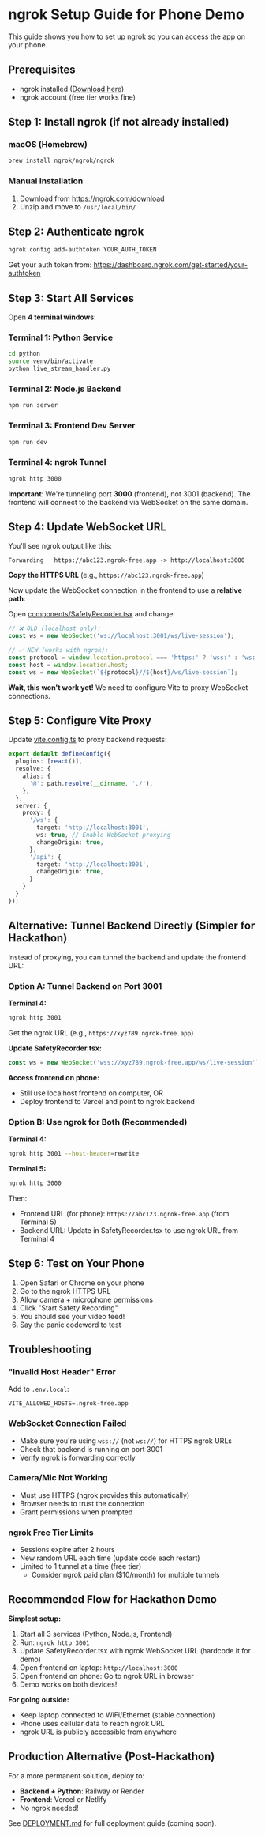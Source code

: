 # ngrok Setup Guide for Phone Demo

This guide shows you how to set up ngrok so you can access the app on your phone.

## Prerequisites

- ngrok installed ([Download here](https://ngrok.com/download))
- ngrok account (free tier works fine)

## Step 1: Install ngrok (if not already installed)

### macOS (Homebrew)
```bash
brew install ngrok/ngrok/ngrok
```

### Manual Installation
1. Download from https://ngrok.com/download
2. Unzip and move to `/usr/local/bin/`

## Step 2: Authenticate ngrok

```bash
ngrok config add-authtoken YOUR_AUTH_TOKEN
```

Get your auth token from: https://dashboard.ngrok.com/get-started/your-authtoken

## Step 3: Start All Services

Open **4 terminal windows**:

### Terminal 1: Python Service
```bash
cd python
source venv/bin/activate
python live_stream_handler.py
```

### Terminal 2: Node.js Backend
```bash
npm run server
```

### Terminal 3: Frontend Dev Server
```bash
npm run dev
```

### Terminal 4: ngrok Tunnel
```bash
ngrok http 3000
```

**Important**: We're tunneling port **3000** (frontend), not 3001 (backend). The frontend will connect to the backend via WebSocket on the same domain.

## Step 4: Update WebSocket URL

You'll see ngrok output like this:
```
Forwarding   https://abc123.ngrok-free.app -> http://localhost:3000
```

**Copy the HTTPS URL** (e.g., `https://abc123.ngrok-free.app`)

Now update the WebSocket connection in the frontend to use a **relative path**:

Open [components/SafetyRecorder.tsx](components/SafetyRecorder.tsx) and change:

```typescript
// ❌ OLD (localhost only):
const ws = new WebSocket('ws://localhost:3001/ws/live-session');

// ✅ NEW (works with ngrok):
const protocol = window.location.protocol === 'https:' ? 'wss:' : 'ws:';
const host = window.location.host;
const ws = new WebSocket(`${protocol}//${host}/ws/live-session`);
```

**Wait, this won't work yet!** We need to configure Vite to proxy WebSocket connections.

## Step 5: Configure Vite Proxy

Update [vite.config.ts](vite.config.ts) to proxy backend requests:

```typescript
export default defineConfig({
  plugins: [react()],
  resolve: {
    alias: {
      '@': path.resolve(__dirname, './'),
    },
  },
  server: {
    proxy: {
      '/ws': {
        target: 'http://localhost:3001',
        ws: true, // Enable WebSocket proxying
        changeOrigin: true,
      },
      '/api': {
        target: 'http://localhost:3001',
        changeOrigin: true,
      }
    }
  }
});
```

## Alternative: Tunnel Backend Directly (Simpler for Hackathon)

Instead of proxying, you can tunnel the backend and update the frontend URL:

### Option A: Tunnel Backend on Port 3001

**Terminal 4:**
```bash
ngrok http 3001
```

Get the ngrok URL (e.g., `https://xyz789.ngrok-free.app`)

**Update SafetyRecorder.tsx:**
```typescript
const ws = new WebSocket('wss://xyz789.ngrok-free.app/ws/live-session');
```

**Access frontend on phone:**
- Still use localhost frontend on computer, OR
- Deploy frontend to Vercel and point to ngrok backend

### Option B: Use ngrok for Both (Recommended)

**Terminal 4:**
```bash
ngrok http 3001 --host-header=rewrite
```

**Terminal 5:**
```bash
ngrok http 3000
```

Then:
- Frontend URL (for phone): `https://abc123.ngrok-free.app` (from Terminal 5)
- Backend URL: Update in SafetyRecorder.tsx to use ngrok URL from Terminal 4

## Step 6: Test on Your Phone

1. Open Safari or Chrome on your phone
2. Go to the ngrok HTTPS URL
3. Allow camera + microphone permissions
4. Click "Start Safety Recording"
5. You should see your video feed!
6. Say the panic codeword to test

## Troubleshooting

### "Invalid Host Header" Error
Add to `.env.local`:
```
VITE_ALLOWED_HOSTS=.ngrok-free.app
```

### WebSocket Connection Failed
- Make sure you're using `wss://` (not `ws://`) for HTTPS ngrok URLs
- Check that backend is running on port 3001
- Verify ngrok is forwarding correctly

### Camera/Mic Not Working
- Must use HTTPS (ngrok provides this automatically)
- Browser needs to trust the connection
- Grant permissions when prompted

### ngrok Free Tier Limits
- Sessions expire after 2 hours
- New random URL each time (update code each restart)
- Limited to 1 tunnel at a time (free tier)
  - Consider ngrok paid plan ($10/month) for multiple tunnels

## Recommended Flow for Hackathon Demo

**Simplest setup:**

1. Start all 3 services (Python, Node.js, Frontend)
2. Run: `ngrok http 3001`
3. Update SafetyRecorder.tsx with ngrok WebSocket URL (hardcode it for demo)
4. Open frontend on laptop: `http://localhost:3000`
5. Open frontend on phone: Go to ngrok URL in browser
6. Demo works on both devices!

**For going outside:**
- Keep laptop connected to WiFi/Ethernet (stable connection)
- Phone uses cellular data to reach ngrok URL
- ngrok URL is publicly accessible from anywhere

## Production Alternative (Post-Hackathon)

For a more permanent solution, deploy to:
- **Backend + Python**: Railway or Render
- **Frontend**: Vercel or Netlify
- No ngrok needed!

See [DEPLOYMENT.md](DEPLOYMENT.md) for full deployment guide (coming soon).
